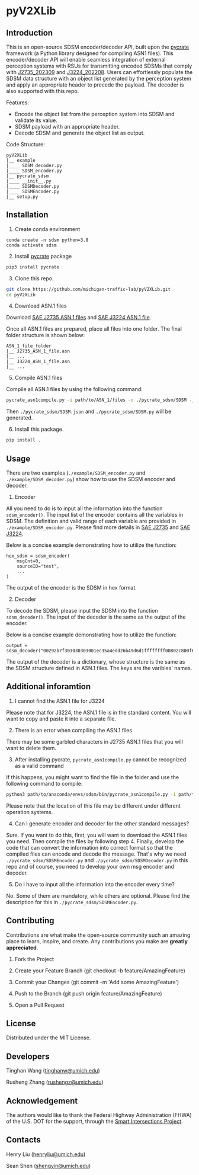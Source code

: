 # pyV2XLib

## Introduction

This is an open-source SDSM encoder/decoder API, built upon the [pycrate](https://github.com/P1sec/pycrate) framework (a Python library designed for compiling ASN1 files). This encoder/decoder API will enable seamless integration of external perception systems with RSUs for transmitting encoded SDSMs that comply with [J2735_202309](https://www.sae.org/standards/content/j2735set_202309/) and [J3224_202208](https://www.sae.org/standards/content/j3224_202208/). Users can effortlessly populate the SDSM data structure with an object list generated by the perception system and apply an appropriate header to precede the payload. The decoder is also supported with this repo.

Features:
- Encode the object list from the perception system into SDSM and validate its value.
- SDSM payload with an appropriate header. 
- Decode SDSM and generate the object list as output.

Code Structure:
```
pyV2XLib
|__ example
|____ SDSM_decoder.py
|____ SDSM_encoder.py
|__ pycrate_sdsm
|____ __init__.py
|____ SDSMDecoder.py
|____ SDSMEncoder.py
|__ setup.py
```

## Installation
1. Create conda environment

```
conda create -n sdsm python=3.8
conda activate sdsm
```

2. Install [pycrate](https://github.com/P1sec/pycrate) package

```bash
pip3 install pycrate
```

3. Clone this repo.

```bash
git clone https://github.com/michigan-traffic-lab/pyV2XLib.git
cd pyV2XLib
```

4. Download ASN.1 files

Download [SAE J2735 ASN.1 files](https://www.sae.org/standards/content/j2735asn_202309/) and [SAE J3224 ASN.1 file](https://www.sae.org/standards/content/j3224_202208/).

Once all ASN.1 files are prepared, place all files into one folder. The final folder structure is shown below:

```
ASN_1_file_folder
|__ J2735_ASN_1_file.asn
|__ ...
|__ J3224_ASN_1_file.asn
|__ ...
```

5. Compile ASN.1 files

Compile all ASN.1 files by using the following command:

```bash
pycrate_asn1compile.py -i path/to/ASN_1/files -o ./pycrate_sdsm/SDSM -j
```

Then ```./pycrate_sdsm/SDSM.json``` and ```./pycrate_sdsm/SDSM.py``` will be generated.

6. Install this package.

```bash
pip install .
```

## Usage
There are two examples (```./example/SDSM_encoder.py``` and ```./example/SDSM_decoder.py```) show how to use the SDSM encoder and decoder.

1. Encoder

All you need to do is to input all the information into the function ```sdsm_encoder()```. The input list of the encoder contains all the variables in SDSM. The definition and valid range of each variable are provided in ```./example/SDSM_encoder.py```. Please find more details in [SAE J2735](https://www.sae.org/standards/content/j2735set_202309/) and [SAE J3224](https://www.sae.org/standards/content/j3224_202208/).

Below is a concise example demonstrating how to utilize the function:
```
hex_sdsm = sdsm_encoder(
    msgCnt=0,
    sourceID="test",
    ...
)
```

The output of the encoder is the SDSM in hex format.

2. Decoder

To decode the SDSM, please input the SDSM into the function ```sdsm_decoder()```. The input of the decoder is the same as the output of the encoder.

Below is a concise example demonstrating how to utilize the function:

```
output = sdsm_decoder("00292b7f303030303001ec35a4edd26b49d6d1ffffffff00802c800f6cae4a002e13440001800000009014014140")
```

The output of the decoder is a dictionary, whose structure is the same as the SDSM structure defined in ASN.1 files. The keys are the varibles' names.

## Additional inforamtion

1. I cannot find the ASN.1 file for J3224

Please note that for J3224, the ASN.1 file is in the standard content. You will want to copy and paste it into a separate file.

2. There is an error when compiling the ASN.1 files

There may be some garbled characters in J2735 ASN.1 files that you will want to delete them.

3. After installing pycrate, ```pycrate_asn1compile.py``` cannot be recognized as a valid command

If this happens, you might want to find the file in the folder and use the following command to compile:

```bash
python3 path/to/anaconda/envs/sdsm/bin/pycrate_asn1compile.py -i path/to/ASN_1/files -o ./pycrate_sdsm/SDSM -j
```

Please note that the location of this file may be different under different operation systems.

4. Can I generate encoder and decoder for the other standard messages?

Sure. If you want to do this, first, you will want to download the ASN.1 files you need. Then compile the files by following step 4. Finally, develop the code that can convert the information into correct format so that the compiled files can encode and decode the message. That's why we need ```./pycrate_sdsm/SDSMEncoder.py``` and ```./pycrate_sdsm/SDSMDecoder.py``` in this repo and of course, you need to develop your own msg encoder and decoder.

5. Do I have to input all the information into the encoder every time?

No. Some of them are mandatory, while others are optional. Please find the description for this in ```./pycrate_sdsm/SDSMEncoder.py```.

## Contributing

Contributions are what make the open-source community such an amazing place to learn, inspire, and create. Any contributions you make are **greatly appreciated**.

1. Fork the Project

2. Create your Feature Branch (git checkout -b feature/AmazingFeature)

3. Commit your Changes (git commit -m 'Add some AmazingFeature')

4. Push to the Branch (git push origin feature/AmazingFeature)

5. Open a Pull Request

## License

Distributed under the MIT License.

## Developers
Tinghan Wang (tinghanw@umich.edu)

Rusheng Zhang (rushengz@umich.edu)

## Acknowledgement

The authors would like to thank the Federal Highway Administration (FHWA) of the U.S. DOT for the support, through the [Smart Intersections Project](https://sip.umtri.umich.edu/).

## Contacts
Henry Liu (henryliu@umich.edu)

Sean Shen (shengyin@umich.edu)
